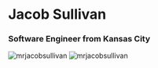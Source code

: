 <h1>Jacob Sullivan</h1>

<h3>Software Engineer from Kansas City</h3>

<div>
  <img src="https://github-readme-stats.vercel.app/api?username=mrjacobsullivan&show_icons=true&locale=en" alt="mrjacobsullivan" />
  <img src="https://github-readme-streak-stats.herokuapp.com/?user=mrjacobsullivan&" alt="mrjacobsullivan" />
</div>
